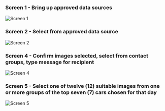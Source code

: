 ### Screen 1  - Bring up approved data sources
![Screen 1](https://github.com/user-attachments/assets/752c8659-e666-4274-84e8-37a2bc432031)  

### Screen 2  - Select from approved data source
![Screen 2](https://github.com/user-attachments/assets/ff5b5c5a-da9d-4739-97e5-5e2772eebd02)   

### Screen 4 - Confirm images selected, select from contact groups, type message for recipient
![Screen 4](https://github.com/user-attachments/assets/7998fadc-6858-468c-884c-f73c7e0d7ada)
  
### Screen 5  - Select one of twelve (12) suitable images from one or more groups of the top seven (7) cars chosen for that day
![Screen 5](https://github.com/user-attachments/assets/9ea7e461-b105-42f6-a2de-b2cf5ae3241b)

